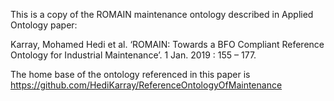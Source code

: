 This is a copy of the ROMAIN maintenance ontology described in Applied Ontology paper: 

Karray, Mohamed Hedi et al. ‘ROMAIN: Towards a BFO Compliant Reference Ontology for Industrial Maintenance’. 1 Jan. 2019 : 155 – 177.

The home base of the ontology referenced in this paper is https://github.com/HediKarray/ReferenceOntologyOfMaintenance
